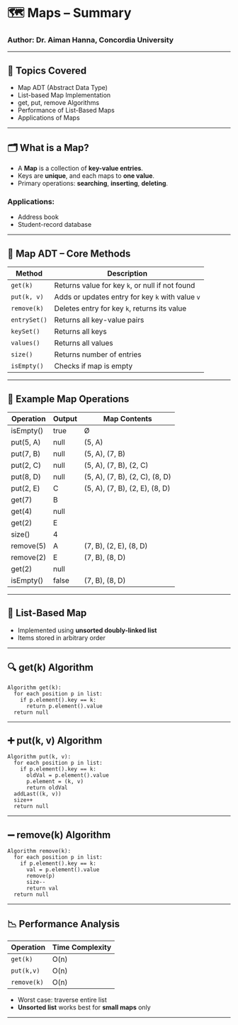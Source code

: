 
# 🗺️ Maps – Summary

### Author: Dr. Aiman Hanna, Concordia University

---

## 📌 Topics Covered

- Map ADT (Abstract Data Type)
- List-based Map Implementation
- get, put, remove Algorithms
- Performance of List-Based Maps
- Applications of Maps

---

## 🗂️ What is a Map?

- A **Map** is a collection of **key-value entries**.
- Keys are **unique**, and each maps to **one value**.
- Primary operations: **searching**, **inserting**, **deleting**.

### Applications:
- Address book
- Student-record database

---

## 🧾 Map ADT – Core Methods

| Method        | Description |
|---------------|-------------|
| `get(k)`      | Returns value for key `k`, or null if not found |
| `put(k, v)`   | Adds or updates entry for key `k` with value `v` |
| `remove(k)`   | Deletes entry for key `k`, returns its value |
| `entrySet()`  | Returns all key-value pairs |
| `keySet()`    | Returns all keys |
| `values()`    | Returns all values |
| `size()`      | Returns number of entries |
| `isEmpty()`   | Checks if map is empty |

---

## 🔄 Example Map Operations

| Operation      | Output | Map Contents                     |
|----------------|--------|----------------------------------|
| isEmpty()      | true   | Ø                                |
| put(5, A)      | null   | (5, A)                           |
| put(7, B)      | null   | (5, A), (7, B)                   |
| put(2, C)      | null   | (5, A), (7, B), (2, C)           |
| put(8, D)      | null   | (5, A), (7, B), (2, C), (8, D)   |
| put(2, E)      | C      | (5, A), (7, B), (2, E), (8, D)   |
| get(7)         | B      |                                  |
| get(4)         | null   |                                  |
| get(2)         | E      |                                  |
| size()         | 4      |                                  |
| remove(5)      | A      | (7, B), (2, E), (8, D)           |
| remove(2)      | E      | (7, B), (8, D)                   |
| get(2)         | null   |                                  |
| isEmpty()      | false  | (7, B), (8, D)                   |

---

## 📄 List-Based Map

- Implemented using **unsorted doubly-linked list**
- Items stored in arbitrary order

---

## 🔍 get(k) Algorithm

```pseudo
Algorithm get(k):
  for each position p in list:
    if p.element().key == k:
      return p.element().value
  return null
```

---

## ➕ put(k, v) Algorithm

```pseudo
Algorithm put(k, v):
  for each position p in list:
    if p.element().key == k:
      oldVal = p.element().value
      p.element = (k, v)
      return oldVal
  addLast((k, v))
  size++
  return null
```

---

## ➖ remove(k) Algorithm

```pseudo
Algorithm remove(k):
  for each position p in list:
    if p.element().key == k:
      val = p.element().value
      remove(p)
      size--
      return val
  return null
```

---

## 📉 Performance Analysis

| Operation | Time Complexity |
|-----------|------------------|
| `get(k)`  | O(n)             |
| `put(k,v)`| O(n)             |
| `remove(k)`| O(n)            |

- Worst case: traverse entire list
- **Unsorted list** works best for **small maps** only

---
